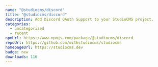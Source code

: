 ```yaml
---
name: "@studiocms/discord"
title: "@studiocms/discord"
description: Add Discord OAuth Support to your StudioCMS project.
categories:
  - uncategorized
  - recent
npmUrl: https://www.npmjs.com/package/@studiocms/discord
repoUrl: https://github.com/withstudiocms/studiocms
homepageUrl: https://studiocms.dev
badge: new
downloads: 116
---
```

